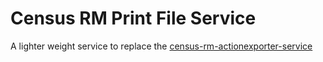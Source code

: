 # Census RM Print File Service
A lighter weight service to replace the [census-rm-actionexporter-service](https://github.com/ONSdigital/census-rm-actionexporter-service)
